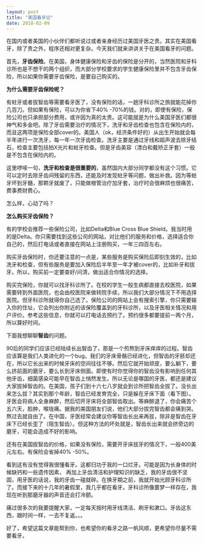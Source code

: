```yaml
---
layout: post
title: "美国看牙记"
date: 2018-02-09
---
```


在国内或者美国的小伙伴们都听说过或者亲身经历过美国牙医之贵。其实在美国看牙，除了贵之外，程序还相对更复杂。今天我们就来讲讲关于在美国看牙的问题。

首先，**牙齿保险**。在美国，身体健康保险和牙齿的保险是分开的，当然医院和牙科诊所也是不想干的两个组织，而大部分学校要求的学生健康保险里并不包含牙齿保险，所以如果你需要牙齿保险，是要自己购买的。

**为什么需要牙齿保险呢？**

有蛀牙或者拔智齿等需要看牙医了，没有保险的话，一趟牙科诊所之旅就能花掉你几百刀。但如果有保险，可以为你省下40% -70%的钱。对的，即使有保险，保险公司也只承担部分费用，或许因为真的太贵。这可能就是为什么美国牙医们都很神气和多金吧。除了牙齿需要治疗的情况下，洗牙和牙齿检查也包含在保险内的，而且这两项是保险全部cover的。美国人（ok，经济条件好的）从出生开始就会每半年进行一次洗牙，每一年一次牙齿检查。洗牙主要是通过牙线和超声波去除牙结石，检查主要包括拍X光片和蛀牙检查。但是牙齿美容（漂白和戴矫正牙套）一般是不包含在保险内的。

这里啰嗦一句，**洗牙和检查是很重要的**，虽然国内大部分同学都没有这个习惯。它可以定时去除牙齿间残留的东西，还能及时发现蛀牙等问题，做出补救。因为等蛀牙坏到牙髓，那颗牙就废了，只能做根管治疗加牙套，治疗时会很麻烦也很痛苦，费事费财费心。

怎么样，心动了吗？

**怎么购买牙齿保险？**

有的学校会推荐一些保险公司，比如Delta和Blue Cross Blue Shield。我当时用的是Delta。你只需要找到这些公司的网站，对比他们的服务和价格，选择适合你自己的，然后打电话或者直接在网站上注册购买，一年三四百左右。

购买牙齿保险时，你还要注意的一点是，某些服务是购买保险后即刻生效的，比如洗牙和检查，但有些服务是要加入保险后半年至一年才被cover的，比如补牙和拔牙。所以，购买前一定要查好/问清，做出适合你情况的选择。

购买完保险，你就可以找牙科诊所了。在校的学生一般生病都直接去校医院，如果需要转到外面医院，也会由校医院来做转院手续，所以我们大部分情况下不用选择医院。但牙科诊所就得你自己选了。保险公司的网站上会有搜索引擎，你只需要输入你的住址，它会列出你附近的该保险覆盖到的牙科诊所，以及牙医相关情况和用户评价。参考这些信息，你就可以打电话去预约了。预约很多都要提前一两个月，所以算好时间。

下面我想聊聊**智齿**的问题。

90后的同学们应该已经陆续长出智齿了，那是一个煎熬到牙床痒痒的过程。智齿应该算是我们人类进化的一个bug。我们的牙床骨骼已经进化，但智齿的牙胚却还在，所以它长出来的时候牙床的空间往往不够。然后它就开始顽皮，要么躺下，要么挤前面的磨牙，要么长到牙床侧面。即使有时你觉得你的智齿没有影响到任何其他牙齿，细菌感染可能早在智齿上悄然发生。所以无论是哪国的牙医，都还是建议大家拔掉智齿的。在美国，孩子们到十六七八岁就会到诊所把智齿全拔了。没长出来怎么拔？其实到那个年龄，智齿已经发育完全，只是躲在牙床下面（看下图）。牙医会将病人全身麻醉，然后切开牙床将全部智齿取出。等麻醉退了，你会痛苦个五六天，脸肿，喉咙痛。据我的美国朋友们说，他们大部分拔完智齿都会痛到哭。熬过去就自由了。在中国，牙医经常会建议你等智齿长出来再拔，除非是智齿在牙床下已经长歪了（阻生智齿）。但这种方法的坏处就是，智齿长出来就会挤旁边的磨牙，可能会造成不好的影响。

还有在美国拔智齿的价格，如果没有保险，需要开牙床拔牙的情况下，一般400美元左右。有保险会省掉40% -50%。

看到这有没有觉得我很懂看牙。这都归功于我的一口烂牙。可能是因为长身体的时候缺钙和一些遗传因素， 再加上牙齿清洁和护理知识的缺乏，我的牙齿很不坚固，用牙医的话说，我的牙齿一碰就碎。在换牙期之前，我就开始光顾牙科诊所了。而接下来的十几年的暑假里，我几乎都在看牙。牙科诊所像噩梦一样存在，我现在听到那磨牙器的声音还会打冷颤。

痛过很多次的我要提醒大家，一定每天按时用牙线清洁、刷牙和漱口。牙齿这东西，跟时间一样，一去不复返。。。

好了，希望这篇文章能帮到你，也希望你的看牙之路一帆风顺，更希望你尽量不需要看牙。
